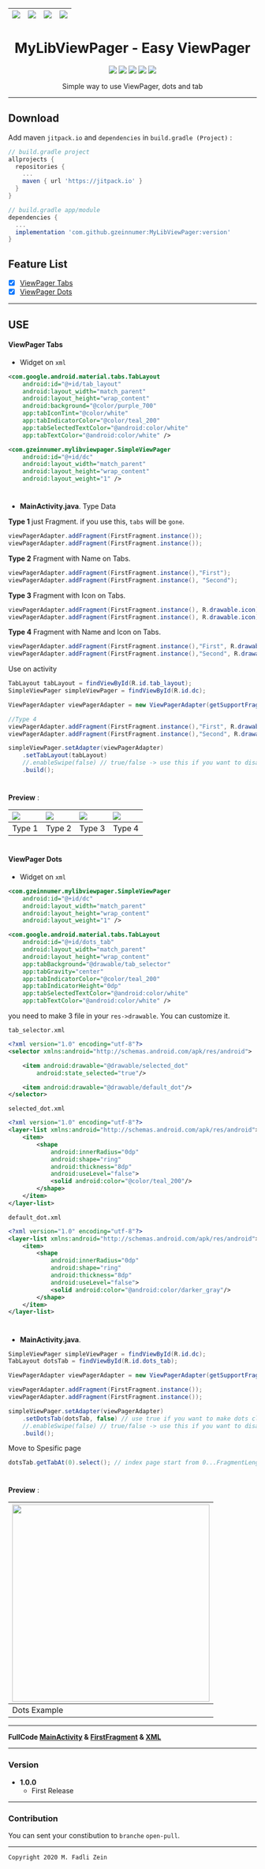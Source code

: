 
| <img src="https://github.com/gzeinnumer/MyLibViewPager/blob/master/preview/example1.jpg"/>| <img src="https://github.com/gzeinnumer/MyLibViewPager/blob/master/preview/example2.jpg"/> |<img src="https://github.com/gzeinnumer/MyLibViewPager/blob/master/preview/example3.jpg"/> |<img src="https://github.com/gzeinnumer/MyLibViewPager/blob/master/preview/example4.jpg"/> |
|:---|:---|:---|:---|

<h1 align="center">
  MyLibViewPager - Easy ViewPager
</h1>

<div align="center">
    <a><img src="https://img.shields.io/badge/Version-1.0.0-brightgreen.svg?style=flat"></a>
    <a><img src="https://img.shields.io/badge/ID-gzeinnumer-blue.svg?style=flat"></a>
    <a><img src="https://img.shields.io/badge/Java-Suport-green?logo=java&style=flat"></a>
    <a><img src="https://img.shields.io/badge/Koltin-Suport-green?logo=kotlin&style=flat"></a>
    <a href="https://github.com/gzeinnumer"><img src="https://img.shields.io/github/followers/gzeinnumer?label=follow&style=social"></a>
    <br>
    <p>Simple way to use ViewPager, dots and tab</p>
</div>

---

## Download
Add maven `jitpack.io` and `dependencies` in `build.gradle (Project)` :
```gradle
// build.gradle project
allprojects {
  repositories {
    ...
    maven { url 'https://jitpack.io' }
  }
}

// build.gradle app/module
dependencies {
  ...
  implementation 'com.github.gzeinnumer:MyLibViewPager:version'
}
```

## Feature List
- [x] [ViewPager Tabs](#ViewPagerTabs)
- [x] [ViewPager Dots](#ViewPagerDots)

---
## USE
#### ViewPager Tabs

- Widget on `xml`
```xml
<com.google.android.material.tabs.TabLayout
    android:id="@+id/tab_layout"
    android:layout_width="match_parent"
    android:layout_height="wrap_content"
    android:background="@color/purple_700"
    app:tabIconTint="@color/white"
    app:tabIndicatorColor="@color/teal_200"
    app:tabSelectedTextColor="@android:color/white"
    app:tabTextColor="@android:color/white" />

<com.gzeinnumer.mylibviewpager.SimpleViewPager
    android:id="@+id/dc"
    android:layout_width="match_parent"
    android:layout_height="wrap_content"
    android:layout_weight="1" />
```

#
- **MainActivity.java**.
Type Data

**Type 1** just Fragment. if you use this, `tabs` will be `gone`.
```java
viewPagerAdapter.addFragment(FirstFragment.instance());
viewPagerAdapter.addFragment(FirstFragment.instance());
```
**Type 2** Fragment with Name on Tabs.
```java
viewPagerAdapter.addFragment(FirstFragment.instance(),"First");
viewPagerAdapter.addFragment(FirstFragment.instance(), "Second");
```
**Type 3** Fragment with Icon on Tabs.
```java
viewPagerAdapter.addFragment(FirstFragment.instance(), R.drawable.icon);
viewPagerAdapter.addFragment(FirstFragment.instance(), R.drawable.icon);
```
**Type 4** Fragment with Name and Icon on Tabs.
```java
viewPagerAdapter.addFragment(FirstFragment.instance(),"First", R.drawable.icon);
viewPagerAdapter.addFragment(FirstFragment.instance(),"Second", R.drawable.icon);
```
Use on activity
```java
TabLayout tabLayout = findViewById(R.id.tab_layout);
SimpleViewPager simpleViewPager = findViewById(R.id.dc);

ViewPagerAdapter viewPagerAdapter = new ViewPagerAdapter(getSupportFragmentManager(), FragmentPagerAdapter.BEHAVIOR_RESUME_ONLY_CURRENT_FRAGMENT);

//Type 4
viewPagerAdapter.addFragment(FirstFragment.instance(),"First", R.drawable.default_dot);
viewPagerAdapter.addFragment(FirstFragment.instance(),"Second", R.drawable.default_dot);

simpleViewPager.setAdapter(viewPagerAdapter)
    .setTabLayout(tabLayout)
    //.enableSwipe(false) // true/false -> use this if you want to disable swipe left and right to change page
    .build();
```
#

**Preview** :

| <img src="https://github.com/gzeinnumer/MyLibViewPager/blob/master/preview/example5.jpg"/>| <img src="https://github.com/gzeinnumer/MyLibViewPager/blob/master/preview/example3.jpg"/>| <img src="https://github.com/gzeinnumer/MyLibViewPager/blob/master/preview/example2.jpg"/> |<img src="https://github.com/gzeinnumer/MyLibViewPager/blob/master/preview/example1.jpg"/> |
|:---|:---|:---|:---|
|Type 1|Type 2|Type 3|Type 4|

#
#### ViewPager Dots

- Widget on `xml`
```xml
<com.gzeinnumer.mylibviewpager.SimpleViewPager
    android:id="@+id/dc"
    android:layout_width="match_parent"
    android:layout_height="wrap_content"
    android:layout_weight="1" />

<com.google.android.material.tabs.TabLayout
    android:id="@+id/dots_tab"
    android:layout_width="match_parent"
    android:layout_height="wrap_content"
    app:tabBackground="@drawable/tab_selector"
    app:tabGravity="center"
    app:tabIndicatorColor="@color/teal_200"
    app:tabIndicatorHeight="0dp"
    app:tabSelectedTextColor="@android:color/white"
    app:tabTextColor="@android:color/white" />
```
you need to make 3 file in your `res->drawable`. You can customize it.

`tab_selector.xml`
```xml
<?xml version="1.0" encoding="utf-8"?>
<selector xmlns:android="http://schemas.android.com/apk/res/android">

    <item android:drawable="@drawable/selected_dot"
        android:state_selected="true"/>

    <item android:drawable="@drawable/default_dot"/>
</selector>
```
`selected_dot.xml`
```xml
<?xml version="1.0" encoding="utf-8"?>
<layer-list xmlns:android="http://schemas.android.com/apk/res/android">
    <item>
        <shape
            android:innerRadius="0dp"
            android:shape="ring"
            android:thickness="8dp"
            android:useLevel="false">
            <solid android:color="@color/teal_200"/>
        </shape>
    </item>
</layer-list>
```
`default_dot.xml`
```xml
<?xml version="1.0" encoding="utf-8"?>
<layer-list xmlns:android="http://schemas.android.com/apk/res/android">
    <item>
        <shape
            android:innerRadius="0dp"
            android:shape="ring"
            android:thickness="8dp"
            android:useLevel="false">
            <solid android:color="@android:color/darker_gray"/>
        </shape>
    </item>
</layer-list>
```

#
- **MainActivity.java**.
```java
SimpleViewPager simpleViewPager = findViewById(R.id.dc);
TabLayout dotsTab = findViewById(R.id.dots_tab);

ViewPagerAdapter viewPagerAdapter = new ViewPagerAdapter(getSupportFragmentManager(), FragmentPagerAdapter.BEHAVIOR_RESUME_ONLY_CURRENT_FRAGMENT);

viewPagerAdapter.addFragment(FirstFragment.instance());
viewPagerAdapter.addFragment(FirstFragment.instance());

simpleViewPager.setAdapter(viewPagerAdapter)
    .setDotsTab(dotsTab, false) // use true if you want to make dots clickable
    //.enableSwipe(false) // true/false -> use this if you want to disable swipe left and right to change page
    .build();
```

Move to Spesific page
```java
dotsTab.getTabAt(0).select(); // index page start from 0...FragmentLength - 1
```

#

**Preview** :

| <img src="https://github.com/gzeinnumer/MyLibViewPager/blob/master/preview/example4.jpg" width="400"/>|
|:---|
|Dots Example|

---

**FullCode [MainActivity](https://github.com/gzeinnumer/MyLibViewPager/blob/master/app/src/main/java/com/gzeinnumer/mylibviewpager/MainActivity.java) & [FirstFragment](https://github.com/gzeinnumer/MyLibViewPager/blob/master/app/src/main/java/com/gzeinnumer/mylibviewpager/FirstFragment.java) & [XML](https://github.com/gzeinnumer/MyLibViewPager/blob/master/app/src/main/res/layout/activity_main.xml)**

---

### Version
- **1.0.0**
  - First Release

---

### Contribution
You can sent your constibution to `branche` `open-pull`.

---

```
Copyright 2020 M. Fadli Zein
```